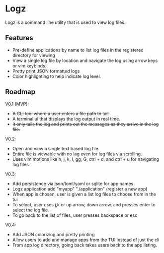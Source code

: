 # Logz
Logz is a command line utility that is used to view log files.

## Features
- Pre-define applications by name to list log files in the registered directory for viewing
- View a single log file by location and navigate the log using arrow keys or vim keybinds.
- Pretty print JSON formatted logs
- Color highlighting to help indicate log level.

## Roadmap

V0.1 (MVP):
- ~~A CLI tool where a user enters a file path to tail~~
- A terminal ui that displays the log output in real time.
- ~~It only tails the log and prints out the messages as they arrive in the log file.~~

V0.2:
- Open and view a single text based log file.
- Entire file is viewable with no lag even for log files via scrolling.
- Uses vim motions like h, j, k, l, gg, G, ctrl + d, and ctrl + u for navigating log files.

V0.3:
- Add persistence via json/toml/yaml or sqlite for app names
- Logz application add "myapp" "./application" (register a new app)
- When app is chosen, user is given a list log files to choose from in the tui
- To select, user uses j,k or up arrow, down arrow, and presses enter to select the log file.
- To go back to the list of files, user presses backspace or esc

V0.4:
- Add JSON colorizing and pretty printing
- Allow users to add and manage apps from the TUI instead of just the cli
- From app log directory, going back takes users back to the app listing.
